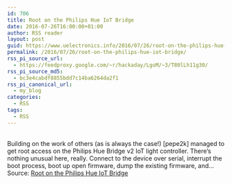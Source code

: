 ```yaml
---
id: 706
title: Root on the Philips Hue IoT Bridge
date: 2016-07-26T16:00:00+01:00
author: RSS reader
layout: post
guid: https://www.uelectronics.info/2016/07/26/root-on-the-philips-hue-iot-bridge/
permalink: /2016/07/26/root-on-the-philips-hue-iot-bridge/
rss_pi_source_url:
  - https://feedproxy.google.com/~r/hackaday/LgoM/~3/T80lLh11g30/
rss_pi_source_md5:
  - bc3e4cabdf8855bdd7c14ba6264da2f1
rss_pi_canonical_url:
  - my_blog
categories:
  - RSS
tags:
  - RSS
---
```

&#013;  
Building on the work of others (as is always the case!) [pepe2k] managed to get root access on the Philips Hue Bridge v2 IoT light controller. There’s nothing unusual here, really. Connect to the device over serial, interrupt the boot process, boot up open firmware, dump the existing firmware, and…&#013;  
Source: <a href="https://feedproxy.google.com/~r/hackaday/LgoM/~3/T80lLh11g30/" target="_blank">Root on the Philips Hue IoT Bridge</a>